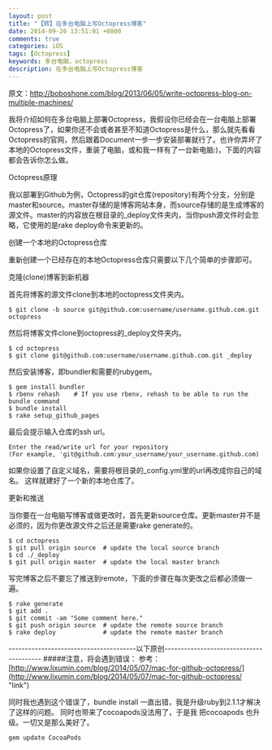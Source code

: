 ```yaml
---
layout: post
title: "【转】在多台电脑上写Octopress博客"
date: 2014-09-26 13:51:01 +0800
comments: true
categories: iOS
tags: [Octopress]
keywords: 多台电脑，octopress
description: 在多台电脑上写Octopress博客
---
```

原文：http://boboshone.com/blog/2013/06/05/write-octopress-blog-on-multiple-machines/

我将介绍如何在多台电脑上部署Octopress，我假设你已经会在一台电脑上部署Octopress了，如果你还不会或者甚至不知道Octopress是什么，那么就先看看Octopress的官网，然后跟着Document一步一步安装部署就行了。也许你弄坏了本地的Octopress文件，重装了电脑，或和我一样有了一台新电脑:)，下面的内容都会告诉你怎么做。

Octopress原理

我以部署到Github为例，Octopress的git仓库(repository)有两个分支，分别是master和source。master存储的是博客网站本身，而source存储的是生成博客的源文件。master的内容放在根目录的_deploy文件夹内，当你push源文件时会忽略，它使用的是rake deploy命令来更新的。

创建一个本地的Octopress仓库

重新创建一个已经存在的本地Octopress仓库只需要以下几个简单的步骤即可。

克隆(clone)博客到新机器

首先将博客的源文件clone到本地的octopress文件夹内。

```
$ git clone -b source git@github.com:username/username.github.com.git octopress
```

然后将博客文件clone到octopress的_deploy文件夹内。
```
$ cd octopress
$ git clone git@github.com:username/username.github.com.git _deploy
```
然后安装博客，即bundler和需要的rubygem。
```
$ gem install bundler
$ rbenv rehash    # If you use rbenv, rehash to be able to run the bundle command
$ bundle install
$ rake setup_github_pages
```
最后会提示输入仓库的ssh url。
```
Enter the read/write url for your repository
(For example, 'git@github.com:your_username/your_username.github.com)
```
如果你设置了自定义域名，需要将根目录的_config.yml里的url再改成你自己的域名。 这样就建好了一个新的本地仓库了。

更新和推送

当你要在一台电脑写博客或做更改时，首先更新source仓库。更新master并不是必须的，因为你更改源文件之后还是需要rake generate的。
```
$ cd octopress
$ git pull origin source  # update the local source branch
$ cd ./_deploy
$ git pull origin master  # update the local master branch
```
写完博客之后不要忘了推送到remote，下面的步骤在每次更改之后都必须做一遍。
```
$ rake generate
$ git add .
$ git commit -am "Some comment here."
$ git push origin source  # update the remote source branch
$ rake deploy             # update the remote master branch
```

---------------------------------------以下原创----------------------------------------
#####注意，将会遇到错误：
参考：[http://www.lixumin.com/blog/2014/05/07/mac-for-github-octopress/](http://www.lixumin.com/blog/2014/05/07/mac-for-github-octopress/ "link")

同时我也遇到这个错误了，bundle install 一直出错，我是升级ruby到2.1.1才解决了这样的问题。 同时也带来了cocoapods没法用了，于是我
把cocoapods 也升级。一切又是那么美好了。
```
gem update CocoaPods
```
